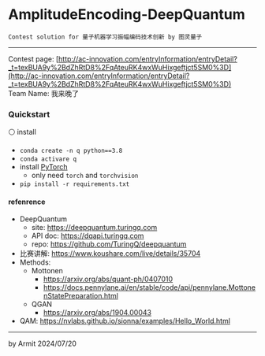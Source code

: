 # AmplitudeEncoding-DeepQuantum

    Contest solution for 量子机器学习振幅编码技术创新 by 图灵量子

----

Contest page: [http://ac-innovation.com/entryInformation/entryDetail?_t=texBUA9y%2BdZhRtD8%2FqAteuRK4wxWuHixgeftjct5SM0%3D](http://ac-innovation.com/entryInformation/entryDetail?_t=texBUA9y%2BdZhRtD8%2FqAteuRK4wxWuHixgeftjct5SM0%3D)  
Team Name: 我来晚了  


### Quickstart

⚪ install

- `conda create -n q python==3.8`
- `conda activare q`
- install [PyTorch](https://pytorch.org/get-started/locally/)
  - only need `torch` and `torchvision`
- `pip install -r requirements.txt`


#### refenrence

- DeepQuantum
  - site: https://deepquantum.turingq.com
  - API doc: https://dqapi.turingq.com
  - repo: https://github.com/TuringQ/deepquantum
- 比赛讲解: https://www.koushare.com/live/details/35704
- Methods:
  - Mottonen
    - https://arxiv.org/abs/quant-ph/0407010
    - https://docs.pennylane.ai/en/stable/code/api/pennylane.MottonenStatePreparation.html
  - QGAN
    - https://arxiv.org/abs/1904.00043
- QAM: https://nvlabs.github.io/sionna/examples/Hello_World.html

----
by Armit
2024/07/20
